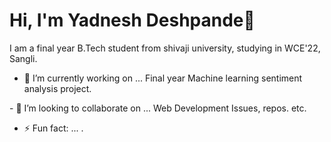 # Hi, I'm Yadnesh Deshpande👋
                                         

I am a final year B.Tech student from shivaji university, studying in WCE'22, Sangli.     

 
<!--
**yashpy/yashpy** is a ✨ _special_ ✨ repository because its `README.md` (this file) appears on your GitHub profile.

Here are some ideas to get you started:
-->

- 🔭 I’m currently working on ... Final year Machine learning sentiment analysis project.
<!---
- 🌱 I’m currently learning ... 
  ---!>
- 👯 I’m looking to collaborate on ... Web Development Issues, repos. etc.
<!--
- 🤔 I’m looking for help with ...
- 💬 Ask me about ...
 
- 📫 How to reach me: ... Connect me on linkedin: https://www.linkedin.com/in/yadneshsdeshpande/
-->
<!-- - 😄 Pronouns: ...--> 
- ⚡ Fun fact: ...  .

 
<!---
![Your Repository’s Stats](https://github-readme-stats.vercel.app/api?username=yashpy&show_icons=true)
---!>
 

 
<!--
![Your Repository's Stats](https://github-readme-stats.vercel.app/api/top-langs/?username=yashpy&theme=blue-green)
--!>
 
<!--
<a href="https://github.com/yashpy/EXTENSIA/graphs/contributors"><img src="https://contrib.rocks/image?repo=yashpy/EXTENSIA" /></a> 
--!>
 

<!--

## ![Jokes Card](https://readme-jokes.vercel.app/api)

-->

<!--

<img src="https://komarev.com/ghpvc/?username=yashpy"/>

-->

 <!--

![Hits](https://hitcounter.pythonanywhere.com/count/tag.svg?url=https://github.com/yashpy/EXTENSIA)
 
-->
